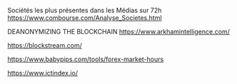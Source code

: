 Sociétés les plus présentes dans les Médias sur 72h
https://www.combourse.com/Analyse_Societes.html

DEANONYMIZING THE BLOCKCHAIN
https://www.arkhamintelligence.com/

https://blockstream.com/

https://www.babypips.com/tools/forex-market-hours

https://www.ictindex.io/
